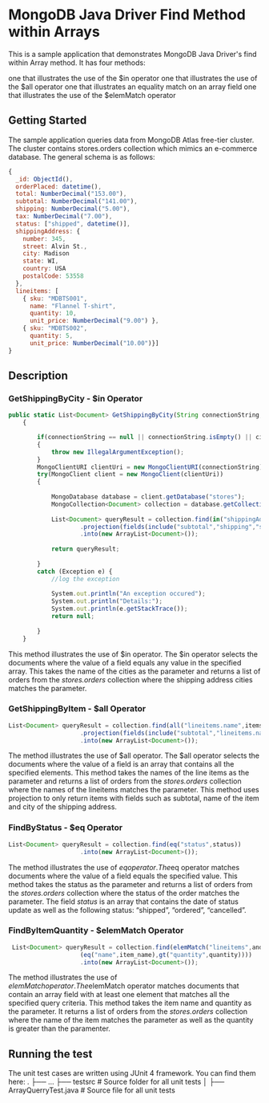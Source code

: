 # MongoDB Java Driver Find Method within Arrays
This is a sample application that demonstrates MongoDB Java Driver's find within Array method. It has four methods:

one that illustrates the use of the $in operator
one that illustrates the use of the $all operator
one that illustrates an equality match on an array field
one that illustrates the use of the $elemMatch operator


## Getting Started
The sample application queries data from MongoDB Atlas free-tier cluster. The cluster contains stores.orders collection which mimics an e-commerce database. The general schema is as follows:
 

```javascript
{
  _id: ObjectId(),
  orderPlaced: datetime(),
  total: NumberDecimal("153.00"),
  subtotal: NumberDecimal("141.00"),
  shipping: NumberDecimal("5.00"),
  tax: NumberDecimal("7.00"),
  status: ["shipped", datetime()],
  shippingAddress: {
    number: 345,
    street: Alvin St.,
    city: Madison
    state: WI,
    country: USA
    postalCode: 53558
  },
  lineitems: [
    { sku: "MDBTS001",
      name: "Flannel T-shirt",
      quantity: 10,
      unit_price: NumberDecimal("9.00") },
    { sku: "MDBTS002",
      quantity: 5,
      unit_price: NumberDecimal("10.00")}] 
}
```

## Description

### GetShippingByCity - $in Operator

```javascript
public static List<Document> GetShippingByCity(String connectionString, String[] cities)
	{

		if(connectionString == null || connectionString.isEmpty() || cities.length<=0)
		{
			throw new IllegalArgumentException();
		}
		MongoClientURI clientUri = new MongoClientURI(connectionString);
		try(MongoClient client = new MongoClient(clientUri))
		{
		
			MongoDatabase database = client.getDatabase("stores");
			MongoCollection<Document> collection = database.getCollection("orders");		
				
			List<Document> queryResult = collection.find(in("shippingAddress.city",cities))
					.projection(fields(include("subtotal","shipping","shippingAddress.city")))
					.into(new ArrayList<Document>());
			
			return queryResult;
			
		}
		catch (Exception e) {
			//log the exception
			
			System.out.println("An exception occured");
			System.out.println("Details:");
			System.out.println(e.getStackTrace());
			return null;
							
		}		
	}
``` 

This method illustrates the use of $in operator. The $in operator selects the documents where the value of a field equals any value in the specified array. This takes the name of the cities as the parameter and returns a list of orders from the *stores.orders* collection where the shipping address cities matches the parameter. 


### GetShippingByItem - $all Operator

```javascript
List<Document> queryResult = collection.find(all("lineitems.name",items))
					.projection(fields(include("subtotal","lineitems.name","shippingAddress.city")))
					.into(new ArrayList<Document>());
```

The method illustrates the use of $all operator. The $all operator selects the documents where the value of a field is an array that contains all the specified elements. This method takes the names of the line items as the parameter and returns a list of orders from the *stores.orders* collection where the names of the lineitems matches the parameter. 
This method uses projection to only return items with fields such as subtotal, name of the item and city of the shipping address.

### FindByStatus - $eq Operator
```javascript
List<Document> queryResult = collection.find(eq("status",status))
	    			.into(new ArrayList<Document>());
```

The method illustrates the use of $eq operator. The $eq operator matches documents where the value of a field equals the specified value. This method takes the status as the parameter and returns a list of orders from the *stores.orders* collection where the status of the order matches the parameter. 
The field *status* is an array that contains the date of status update as well as the following status: “shipped”, “ordered”, “cancelled”. 


### FindByItemQuantity - $elemMatch Operator
```javascript
 List<Document> queryResult = collection.find(elemMatch("lineitems",and
                    (eq("name",item_name),gt("quantity",quantity))))
                    .into(new ArrayList<Document>());
```

The method illustrates the use of $elemMatch operator. The $elemMatch operator matches documents that contain an array field with at least one element that matches all the specified query criteria. This method takes the item name and quantity as the parameter. It returns a list of orders from the *stores.orders* collection where the name of the item matches the parameter as well as the quantity is greater than the paramenter. 


## Running the test
The unit test cases are written using JUnit 4 framework. You can find them here:
   .
    ├── ...
    ├── testsrc                    		       # Source folder for all unit tests
    │   ├── ArrayQuerryTest.java              # Source file for all unit tests
